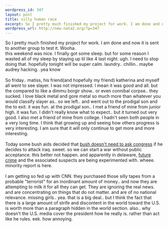 ```yaml
--- 
wordpress_id: 347
layout: post
title: silly human race
excerpt: So I pretty much finished my project for work. I am done and now it is sent to another group to test it. Wooha. this weekend was nice. I finally got some sleep. but for some reason I wasted all of my sleep by staying up til like 4 last night. ugh. I need to stop doing that. hopefully tonight will be super calm. laundry.. chillin.. maybe audrey hacking. .yea knowSo friday.. matiss, ...
wordpress_url: http://new.nata2.org/?p=347
---
```

So I pretty much finished my project for work. I am done and now it is sent to another group to test it. Wooha. <br/>this weekend was nice. I finally got some sleep. but for some reason I wasted all of my sleep by staying up til like 4 last night. ugh. I need to stop doing that. hopefully tonight will be super calm. laundry.. chillin.. maybe audrey hacking. .yea know<br/><br/>So friday.. matiss, his friend(and hopefully my friend) katherina and myself all went to see slayer. I was not impressed. I mean it was good and all. but the compared to like a dimmu borgir show.. or even connibal corpse.. they sucked. I love black metal and gore metal so much more than whatever you would classify slayer as.. so we left.. and went out to the prodigal son and the to exit. it was fun. at the prodigal son.. I met a friend of mine from junior high. it was fun. I didn't really know what to expect.. but it turned out very good. I also met a friend of mine from college. I hadn't seen both people in a very long time.  I think  that growing up and seeing how others progress is very interesting. I am sure that it will only continue to get more and more interesting. <br/><br/>Today some bush aids decided that <a href="http://www.washingtonpost.com/wp-dyn/articles/A61040-2002Aug25.html">bush doesn't need to ask congress</a> if he decides to attack iraq. sweet. so we can start a war without public acceptance. this better not happen. and apparently in delaware, <a href="http://www.chron.com/cs/CDA/story.hts/nation/1548489">future crime</a> and the associated suspects are being experimented with. wheee. minority report is here. <br/><br/>I am getting so fed up with CNN. they purchased those silly tapes from a probable "terrorist" for an inordinant amount of money.. and now they are attempting to milk it for all they can get. They are ignoring the real news. and are concentrating on things that do not matter. and are of no national relevance. missing girls.. yea. that is a big deal.. but I think the fact that there is a large amount of strife and discontent in the world toward the U.S. is worth more than a paragraph hidden in the world section. also.. why doesn't the U.S. media cover the president how he really is. rather than act like he rules. eek. how annoying. 
